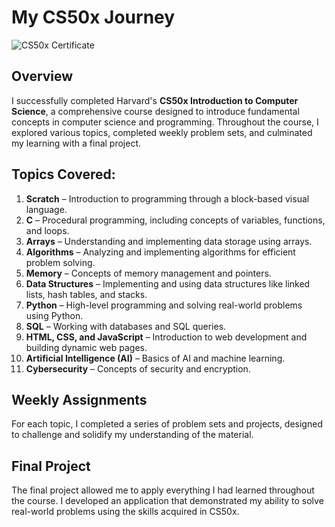# My CS50x Journey

![CS50x Certificate](C:\Users\chame\Desktop\CS50\cs50_C\CS50xCertificate_png.png)

## Overview
I successfully completed Harvard's **CS50x Introduction to Computer Science**, a comprehensive course designed to introduce fundamental concepts in computer science and programming. Throughout the course, I explored various topics, completed weekly problem sets, and culminated my learning with a final project.

## Topics Covered:
1. **Scratch** – Introduction to programming through a block-based visual language.
2. **C** – Procedural programming, including concepts of variables, functions, and loops.
3. **Arrays** – Understanding and implementing data storage using arrays.
4. **Algorithms** – Analyzing and implementing algorithms for efficient problem solving.
5. **Memory** – Concepts of memory management and pointers.
6. **Data Structures** – Implementing and using data structures like linked lists, hash tables, and stacks.
7. **Python** – High-level programming and solving real-world problems using Python.
8. **SQL** – Working with databases and SQL queries.
9. **HTML, CSS, and JavaScript** – Introduction to web development and building dynamic web pages.
10. **Artificial Intelligence (AI)** – Basics of AI and machine learning.
11. **Cybersecurity** – Concepts of security and encryption.

## Weekly Assignments
For each topic, I completed a series of problem sets and projects, designed to challenge and solidify my understanding of the material.

## Final Project
The final project allowed me to apply everything I had learned throughout the course. I developed an application that demonstrated my ability to solve real-world problems using the skills acquired in CS50x.
